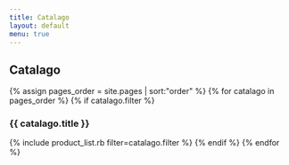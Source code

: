 ```yaml
---
title: Catalago
layout: default
menu: true
---
```

## Catalago ##
{% assign pages_order = site.pages | sort:"order" %}
{% for catalago in pages_order %} 
{% if catalago.filter %}
### {{ catalago.title }} ###
{% include product_list.rb filter=catalago.filter %}
{% endif %}
{% endfor %}